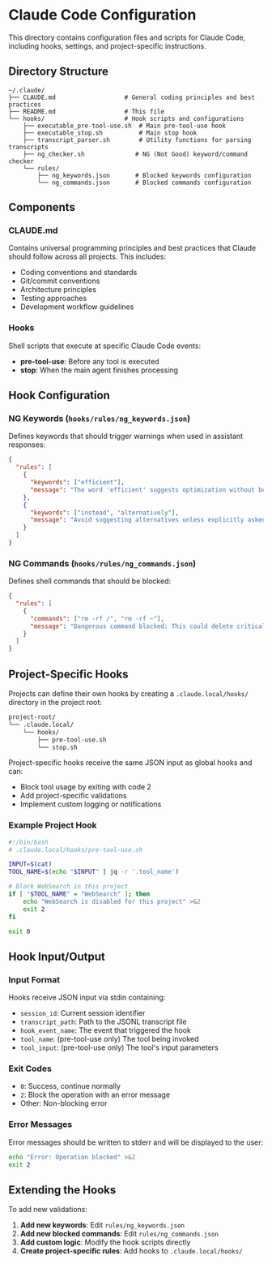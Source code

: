 # Claude Code Configuration

This directory contains configuration files and scripts for Claude Code, including hooks, settings, and project-specific instructions.

## Directory Structure

```
~/.claude/
├── CLAUDE.md                   # General coding principles and best practices
├── README.md                   # This file
└── hooks/                      # Hook scripts and configurations
    ├── executable_pre-tool-use.sh  # Main pre-tool-use hook
    ├── executable_stop.sh          # Main stop hook
    ├── transcript_parser.sh        # Utility functions for parsing transcripts
    ├── ng_checker.sh              # NG (Not Good) keyword/command checker
    └── rules/
        ├── ng_keywords.json       # Blocked keywords configuration
        └── ng_commands.json       # Blocked commands configuration
```

## Components

### CLAUDE.md

Contains universal programming principles and best practices that Claude should follow across all projects. This includes:
- Coding conventions and standards
- Git/commit conventions
- Architecture principles
- Testing approaches
- Development workflow guidelines

### Hooks

Shell scripts that execute at specific Claude Code events:
- **pre-tool-use**: Before any tool is executed
- **stop**: When the main agent finishes processing

## Hook Configuration

### NG Keywords (`hooks/rules/ng_keywords.json`)

Defines keywords that should trigger warnings when used in assistant responses:

```json
{
  "rules": [
    {
      "keywords": ["efficient"],
      "message": "The word 'efficient' suggests optimization without being asked. Please focus on the specific task requested."
    },
    {
      "keywords": ["instead", "alternatively"],
      "message": "Avoid suggesting alternatives unless explicitly asked. Implement the requested solution."
    }
  ]
}
```

### NG Commands (`hooks/rules/ng_commands.json`)

Defines shell commands that should be blocked:

```json
{
  "rules": [
    {
      "commands": ["rm -rf /", "rm -rf ~"],
      "message": "Dangerous command blocked: This could delete critical system files."
    }
  ]
}
```

## Project-Specific Hooks

Projects can define their own hooks by creating a `.claude.local/hooks/` directory in the project root:

```bash
project-root/
└── .claude.local/
    └── hooks/
        ├── pre-tool-use.sh
        └── stop.sh
```

Project-specific hooks receive the same JSON input as global hooks and can:
- Block tool usage by exiting with code 2
- Add project-specific validations
- Implement custom logging or notifications

### Example Project Hook

```bash
#!/bin/bash
# .claude.local/hooks/pre-tool-use.sh

INPUT=$(cat)
TOOL_NAME=$(echo "$INPUT" | jq -r '.tool_name')

# Block WebSearch in this project
if [ "$TOOL_NAME" = "WebSearch" ]; then
    echo "WebSearch is disabled for this project" >&2
    exit 2
fi

exit 0
```

## Hook Input/Output

### Input Format

Hooks receive JSON input via stdin containing:
- `session_id`: Current session identifier
- `transcript_path`: Path to the JSONL transcript file
- `hook_event_name`: The event that triggered the hook
- `tool_name`: (pre-tool-use only) The tool being invoked
- `tool_input`: (pre-tool-use only) The tool's input parameters

### Exit Codes

- `0`: Success, continue normally
- `2`: Block the operation with an error message
- Other: Non-blocking error

### Error Messages

Error messages should be written to stderr and will be displayed to the user:

```bash
echo "Error: Operation blocked" >&2
exit 2
```

## Extending the Hooks

To add new validations:

1. **Add new keywords**: Edit `rules/ng_keywords.json`
2. **Add new blocked commands**: Edit `rules/ng_commands.json`
3. **Add custom logic**: Modify the hook scripts directly
4. **Create project-specific rules**: Add hooks to `.claude.local/hooks/`

